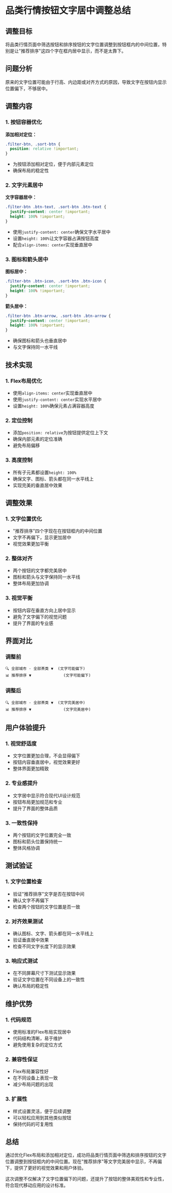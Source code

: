 # 品类行情按钮文字居中调整总结

## 调整目标
将品类行情页面中筛选按钮和排序按钮的文字位置调整到按钮框内的中间位置，特别是让"推荐排序"这四个字在框内居中显示，而不是太靠下。

## 问题分析
原来的文字位置可能由于行高、内边距或对齐方式的原因，导致文字在按钮内显示位置偏下，不够居中。

## 调整内容

### 1. 按钮容器优化
**添加相对定位：**
```css
.filter-btn, .sort-btn {
  position: relative !important;
}
```
- 为按钮添加相对定位，便于内部元素定位
- 确保布局的稳定性

### 2. 文字元素居中
**文字容器居中：**
```css
.filter-btn .btn-text, .sort-btn .btn-text {
  justify-content: center !important;
  height: 100% !important;
}
```
- 使用`justify-content: center`确保文字水平居中
- 设置`height: 100%`让文字容器占满按钮高度
- 配合`align-items: center`实现垂直居中

### 3. 图标和箭头居中
**图标居中：**
```css
.filter-btn .btn-icon, .sort-btn .btn-icon {
  justify-content: center !important;
  height: 100% !important;
}
```

**箭头居中：**
```css
.filter-btn .btn-arrow, .sort-btn .btn-arrow {
  justify-content: center !important;
  height: 100% !important;
}
```
- 确保图标和箭头也垂直居中
- 与文字保持同一水平线

## 技术实现

### 1. Flex布局优化
- 使用`align-items: center`实现垂直居中
- 使用`justify-content: center`实现水平居中
- 设置`height: 100%`确保元素占满容器高度

### 2. 定位控制
- 添加`position: relative`为按钮提供定位上下文
- 确保内部元素的定位准确
- 避免布局偏移

### 3. 高度控制
- 所有子元素都设置`height: 100%`
- 确保文字、图标、箭头都在同一水平线上
- 实现完美的垂直居中效果

## 调整效果

### 1. 文字位置优化
- "推荐排序"四个字现在在按钮框内的中间位置
- 文字不再偏下，显示更加居中
- 视觉效果更加平衡

### 2. 整体对齐
- 两个按钮的文字都完美居中
- 图标和箭头与文字保持同一水平线
- 整体布局更加协调

### 3. 视觉平衡
- 按钮内容在垂直方向上居中显示
- 避免了文字偏下的视觉问题
- 提升了界面的专业感

## 界面对比

### 调整前
```
🔍 全部城市 · 全部茶类 ▼  (文字可能偏下)
📊 推荐排序 ▼              (文字可能偏下)
```

### 调整后
```
🔍 全部城市 · 全部茶类 ▼  (文字完美居中)
📊 推荐排序 ▼              (文字完美居中)
```

## 用户体验提升

### 1. 视觉舒适度
- 文字位置更加合理，不会显得偏下
- 按钮内容垂直居中，视觉效果更好
- 整体界面更加精致

### 2. 专业感提升
- 文字居中显示符合现代UI设计规范
- 按钮布局更加规范和专业
- 提升了界面的整体品质

### 3. 一致性保持
- 两个按钮的文字位置完全一致
- 图标和箭头位置保持统一
- 整体风格协调

## 测试验证

### 1. 文字位置检查
- 验证"推荐排序"文字是否在按钮中间
- 确认文字不再偏下
- 检查两个按钮的文字位置是否一致

### 2. 对齐效果测试
- 确认图标、文字、箭头都在同一水平线上
- 验证垂直居中效果
- 检查不同文字长度下的显示效果

### 3. 响应式测试
- 在不同屏幕尺寸下测试显示效果
- 验证文字位置在不同设备上的一致性
- 确认布局的稳定性

## 维护优势

### 1. 代码规范
- 使用标准的Flex布局实现居中
- 代码结构清晰，易于维护
- 避免使用复杂的定位方式

### 2. 兼容性保证
- Flex布局兼容性好
- 在不同设备上表现一致
- 减少布局问题的出现

### 3. 扩展性
- 样式设置灵活，便于后续调整
- 可以轻松应用到其他类似按钮
- 保持代码的可复用性

## 总结
通过优化Flex布局和添加相对定位，成功将品类行情页面中筛选和排序按钮的文字位置调整到按钮框内的中间位置。现在"推荐排序"等文字完美居中显示，不再偏下，提供了更好的视觉效果和用户体验。

这次调整不仅解决了文字位置偏下的问题，还提升了按钮的整体美观性和专业性，符合现代移动应用的设计标准。 